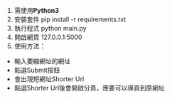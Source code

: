 1. 需使用**Python3**
2. 安裝套件
    pip install -r requirements.txt
3. 執行程式
    python main.py
4. 開啟網頁
    127.0.0.1:5000
5. 使用方法：
 * 輸入要縮網址的網址
 * 點選Submit按鈕
 * 會出現短網址Shorter Url
 * 點選Shorter Url後會開啟分頁，應要可以導頁到原網址
